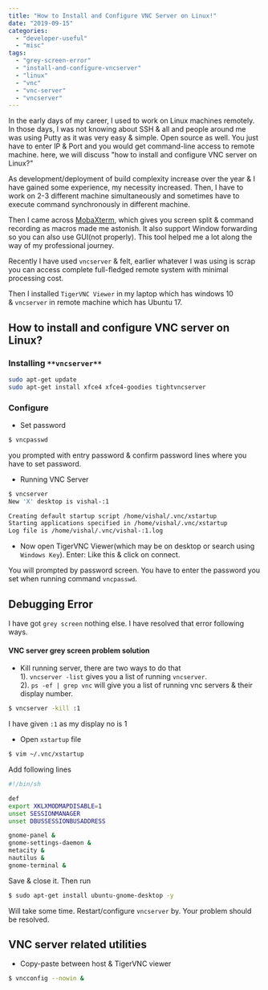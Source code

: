 ```yaml
---
title: "How to Install and Configure VNC Server on Linux!"
date: "2019-09-15"
categories: 
  - "developer-useful"
  - "misc"
tags: 
  - "grey-screen-error"
  - "install-and-configure-vncserver"
  - "linux"
  - "vnc"
  - "vnc-server"
  - "vncserver"
---
```


In the early days of my career, I used to work on Linux machines remotely. In those days, I was not knowing about SSH & all and people around me was using Putty as it was very easy & simple. Open source as well. You just have to enter IP & Port and you would get command-line access to remote machine. here, we will discuss "how to install and configure VNC server on Linux?"

As development/deployment of build complexity increase over the year & I have gained some experience, my necessity increased. Then, I have to work on 2-3 different machine simultaneously and sometimes have to execute command synchronously in different machine.

Then I came across [MobaXterm](https://mobaxterm.mobatek.net/), which gives you screen split & command recording as macros made me astonish. It also support Window forwarding so you can also use GUI(not properly). This tool helped me a lot along the way of my professional journey.

Recently I have used `vncserver` & felt, earlier whatever I was using is scrap you can access complete full-fledged remote system with minimal processing cost.

Then I installed `TigerVNC Viewer` in my laptop which has windows 10 & `vncserver` in remote machine which has Ubuntu 17.

## How to install and configure VNC server on Linux?

### **Installing** `**vncserver**`

```bash
sudo apt-get update
sudo apt-get install xfce4 xfce4-goodies tightvncserver
```

### **Configure**

- Set password

```bash
$ vncpasswd
```

you prompted with entry password & confirm password lines where you have to set password.

- Running VNC Server

```bash
$ vncserver
New 'X' desktop is vishal-:1

Creating default startup script /home/vishal/.vnc/xstartup
Starting applications specified in /home/vishal/.vnc/xstartup
Log file is /home/vishal/.vnc/vishal-:1.log
```

- Now open TigerVNC Viewer(which may be on desktop or search using `Windows Key`). Enter: Like this & click on connect.

You will prompted by password screen. You have to enter the password you set when running command `vncpasswd`.

## **Debugging Error**

I have got `grey screen` nothing else. I have resolved that error following ways.

#### **VNC server grey screen problem solution**

- Kill running server, there are two ways to do that  
    1). `vncserver -list` gives you a list of running `vncserver`.  
    2). `ps -ef | grep vnc` will give you a list of running vnc servers & their display number.

```bash
$ vncserver -kill :1
```

I have given `:1` as my display no is 1

- Open `xstartup` file

```bash
$ vim ~/.vnc/xstartup
```

Add following lines

```bash
#!/bin/sh

def
export XKLXMODMAPDISABLE=1
unset SESSIONMANAGER
unset DBUSSESSIONBUSADDRESS

gnome-panel &
gnome-settings-daemon &
metacity &
nautilus &
gnome-terminal &
```

Save & close it. Then run

```bash
$ sudo apt-get install ubuntu-gnome-desktop -y
```

Will take some time. Restart/configure `vncserver` by. Your problem should be resolved.

## **VNC server related utilities**

- Copy-paste between host & TigerVNC viewer

```bash
$ vncconfig --nowin &
```
